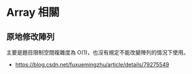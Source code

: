 # Array 相關

## 原地修改陣列
主要是題目限制空間複雜度為 O(1)，也沒有規定不能改變陣列的情況下使用。

* https://blog.csdn.net/fuxuemingzhu/article/details/79275549
